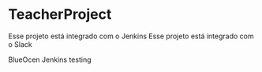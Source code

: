 # TeacherProject

Esse projeto está integrado com o Jenkins
Esse projeto está integrado com o Slack


BlueOcen Jenkins testing
